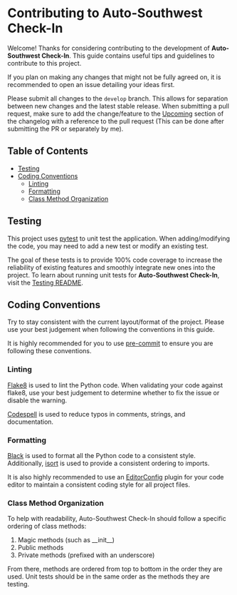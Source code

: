 # Contributing to Auto-Southwest Check-In
Welcome! Thanks for considering contributing to the development of **Auto-Southwest Check-In**. This guide contains useful tips and guidelines
to contribute to this project.

If you plan on making any changes that might not be fully agreed on, it is recommended to open an issue detailing your ideas first.

Please submit all changes to the `develop` branch. This allows for separation between new changes and the latest stable release. When submitting a
pull request, make sure to add the change/feature to the [Upcoming](CHANGELOG.md#upcoming) section of the changelog with a reference to the
pull request (This can be done after submitting the PR or separately by me).

## Table of Contents
- [Testing](#testing)
- [Coding Conventions](#coding-conventions)
    * [Linting](#linting)
    * [Formatting](#formatting)
    * [Class Method Organization](#class-method-organization)

## Testing
This project uses [pytest] to unit test the application. When adding/modifying the code, you may need to add a new test or modify an existing test.

The goal of these tests is to provide 100% code coverage to increase the reliability of existing features and smoothly integrate new ones into the project.
To learn about running unit tests for **Auto-Southwest Check-In**, visit the [Testing README](tests/README.md).

## Coding Conventions
Try to stay consistent with the current layout/format of the project. Please use your best judgement when following the conventions in this guide.

It is highly recommended for you to use [pre-commit] to ensure you are following these conventions.

### Linting
[Flake8] is used to lint the Python code. When validating your code against flake8, use your best judgement to determine whether to fix
the issue or disable the warning.

[Codespell] is used to reduce typos in comments, strings, and documentation.

### Formatting
[Black] is used to format all the Python code to a consistent style. Additionally, [isort] is used to provide a consistent ordering to imports.

It is also highly recommended to use an [EditorConfig] plugin for your code editor to maintain a consistent coding style for all project files.

### Class Method Organization
To help with readability, Auto-Southwest Check-In should follow a specific ordering of class methods:
1. Magic methods (such as \_\_init\_\_)
2. Public methods
3. Private methods (prefixed with an underscore)

From there, methods are ordered from top to bottom in the order they are used. Unit tests should be in the same order as the methods they are testing.


[pytest]: https://docs.pytest.org
[pre-commit]: https://pre-commit.com
[Flake8]: https://flake8.pycqa.org/en/latest
[Codespell]: https://github.com/codespell-project/codespell
[Black]: https://black.readthedocs.io/en/stable
[isort]: https://pycqa.github.io/isort/
[EditorConfig]: https://editorconfig.org/
